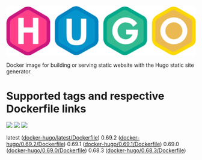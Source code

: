 <img src="https://raw.githubusercontent.com/gohugoio/gohugoioTheme/master/static/images/hugo-logo-wide.svg?sanitize=true" alt="Hugo" width="565">

Docker image for building or serving static website with the Hugo static site generator.

Supported tags and respective Dockerfile links
==============================================

[![](https://images.microbadger.com/badges/image/pockost/hugo:0.69.2.svg)](https://microbadger.com/images/pockost/hugo:0.69.2 "Get your own image badge on microbadger.com") [![](https://images.microbadger.com/badges/version/pockost/hugo:0.69.2.svg)](https://microbadger.com/images/pockost/hugo:0.69.2 "Get your own version badge on microbadger.com") [![](https://images.microbadger.com/badges/commit/pockost/hugo:0.69.2.svg)](https://microbadger.com/images/pockost/hugo:0.69.2 "Get your own commit badge on microbadger.com")

latest ([docker-hugo/latest/Dockerfile](https://github.com/pockost/docker-hugo/blob/master/latest/Dockerfile))
0.69.2 ([docker-hugo/0.69.2/Dockerfile](https://github.com/pockost/docker-hugo/blob/master/0.69.2/Dockerfile))
0.69.1 ([docker-hugo/0.69.1/Dockerfile](https://github.com/pockost/docker-hugo/blob/master/0.69.1/Dockerfile))
0.69.0 ([docker-hugo/0.69.0/Dockerfile](https://github.com/pockost/docker-hugo/blob/master/0.69.0/Dockerfile))
0.68.3 ([docker-hugo/0.68.3/Dockerfile](https://github.com/pockost/docker-hugo/blob/master/0.68.3/Dockerfile))
